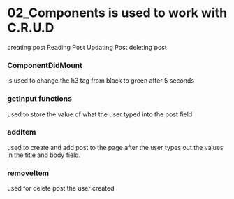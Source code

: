 # 02_Components is used to work with C.R.U.D

creating post
Reading Post
Updating Post
deleting post

### ComponentDidMount

is used to change the h3 tag from black to green after 5 seconds

### getInput functions

used to store the value of what the user typed into the post field

### addItem

used to create and add post to the page after the user types out the values in the title and body field.

### removeItem

used for delete post the user created
